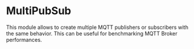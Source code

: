# MultiPubSub
This module allows to create multiple MQTT publishers or subscribers with the same behavior.
This can be useful for benchmarking MQTT Broker performances.

